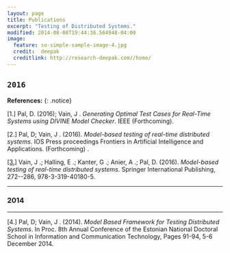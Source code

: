 ```yaml
---
layout: page
title: Publications
excerpt: "Testing of Distributed Systems."
modified: 2014-08-08T19:44:38.564948-04:00
image:
  feature: so-simple-sample-image-4.jpg
  credit:  deepak
  creditlink: http://research-deepak.com//home/
---
```

`2016`
--- 
**References:** 
{: .notice}

[1.] Pal, D. (2016); Vain, J . *Generating Optimal Test Cases for Real-Time Systems using DIVINE Model Checker*. IEEE (Forthcoming).

[2.] Pal, D; Vain, J . (2016). *Model-based testing of real-time distributed systems*. 
IOS Press proceedings Frontiers in Artificial Intelligence and Applications. (Forthcoming) .

[[3.]](http://link.springer.com/chapter/10.1007/978-3-319-40180-5_19) Vain, J .; Halling, E .; Kanter, G .; Anier, A .; Pal, D. (2016). *Model-based testing of real-time distributed systems*. 
Springer International Publishing, 272--286, 978-3-319-40180-5. 

---
### 2014
--- 

[4.] Pal, D; Vain, J . (2014). *Model Based Framework for Testing Distributed Systems*. In Proc. 8th Annual Conference of the Estonian National Doctoral School in Information and Communication Technology, Pages 91-94, 5-6 December 2014.


